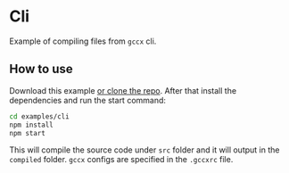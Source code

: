 # Cli

Example of compiling files from `gccx` cli.

## How to use

Download this example [or clone the repo](https://github.com/mbasso/gccx).
After that install the dependencies and run the start command:

```bash
cd examples/cli
npm install
npm start
```

This will compile the source code under `src` folder and it will output in the `compiled` folder. `gccx` configs are specified in the `.gccxrc` file.
